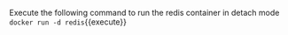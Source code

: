 Execute the following command to run the redis container in detach mode 
`docker run -d redis`{{execute}}
